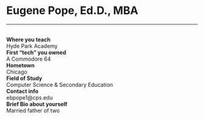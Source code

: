 <h1> Eugene Pope, Ed.D., MBA</h1>
<hr>
<br>
<b>Where you teach</b>
<br>
Hyde Park Academy 
<br>
<b>First “tech” you owned</b>
<br>
A Commodore 64
<br>
<b>Hometown</b>
<br>
Chicago
<br>
<b>Field of Study</b>
<br>
Computer Science & Secondary Education 
<br>
<b>Contact info</b>
<br>
ebpope1@cps.edu
<br>
<b>Brief Bio about yourself</b>
<br>
Married father of two
<br>

